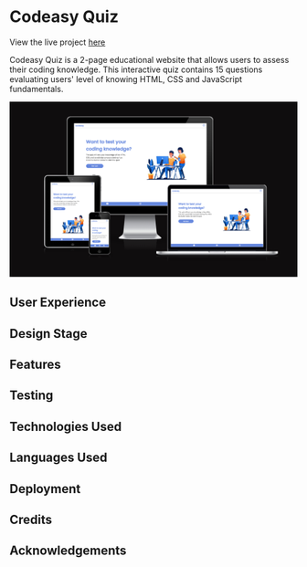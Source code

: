# Codeasy Quiz

View the live project [here](https://nataliiasolomchak21.github.io/codeasy-quiz/)

Codeasy Quiz is a 2-page educational website that allows users to assess their coding knowledge. This interactive quiz contains 15 questions evaluating users' level of knowing HTML, CSS and JavaScript fundamentals. 

![Screenshot of the website on mobile, tablet, laptop and desktop from Am I Resonsive website.](README-images/am-i-responsive-screenshot.png)

## User Experience

## Design Stage

## Features

## Testing

## Technologies Used

## Languages Used

## Deployment

## Credits

## Acknowledgements